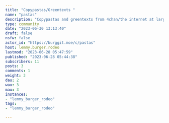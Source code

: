 ```yaml
---
title: "Copypastas/Greentexts " 
name: "pastas"
description: "Copypastas and greentexts from 4chan/the internet at large go here# Whats accepted* Screenshots of posts you find online* Raw text of posts you find online"
type: community
date: "2023-06-30 13:13:40"
draft: false
nsfw: false
actor_id: "https://burggit.moe/c/pastas"
host: lemmy.burger.rodeo
lastmod: "2023-06-28 05:47:59"
published: "2023-06-28 05:44:38"
subscribers: 11
posts: 3
comments: 1
weight: 3
dau: 2
wau: 3
mau: 3
instances:
- "lemmy_burger_rodeo"
tags: 
- "lemmy_burger_rodeo"

---
```

